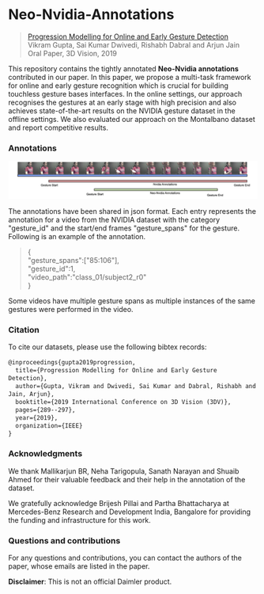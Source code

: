 # Neo-Nvidia-Annotations
 
> [Progression Modelling for Online and Early Gesture Detection](https://arxiv.org/abs/1909.06672)  
> Vikram Gupta, Sai Kumar Dwivedi, Rishabh Dabral and Arjun Jain   
> Oral Paper, 3D Vision, 2019

This repository contains the tightly annotated **Neo-Nvidia annotations** contributed in our paper. In this paper, we propose a multi-task framework for online and early gesture recognition which is crucial for building touchless gesture bases interfaces. In the online settings, our approach recognises the gestures at an early stage with high precision and also achieves state-of-the-art results on the NVIDIA gesture dataset in the offline settings. We also evaluated our approach on the Montalbano dataset and report competitive results.

### Annotations

![Neo-Nvidia Annotation for "Swipe-Up" Gesture](NeoAnnotation-SwipePalmUp.jpg)

The annotations have been shared in json format. Each entry represents the annotation for a video from the NVIDIA dataset with the category "gesture_id" and the start/end frames "gesture_spans" for the gesture. Following is an example of the annotation.

> {  
> "gesture_spans":["85:106"],   
> "gesture_id":1,  
> "video_path":"class_01/subject2_r0"  
> }

Some videos have multiple gesture spans as multiple instances of the same gestures were performed in the video. 

### Citation

To cite our datasets, please use the following bibtex records:

```
@inproceedings{gupta2019progression,
  title={Progression Modelling for Online and Early Gesture Detection},
  author={Gupta, Vikram and Dwivedi, Sai Kumar and Dabral, Rishabh and Jain, Arjun},
  booktitle={2019 International Conference on 3D Vision (3DV)},
  pages={289--297},
  year={2019},
  organization={IEEE}
}
```

### Acknowledgments
 
We thank Mallikarjun BR, Neha Tarigopula, Sanath Narayan and Shuaib Ahmed for their valuable feedback and their help in the annotation of the dataset. 

We gratefully acknowledge Brijesh Pillai and Partha Bhattacharya at Mercedes-Benz Research and Development India, Bangalore for providing the funding and infrastructure for this work.
  
### Questions and contributions
 
For any questions and contributions, you can contact the authors of the paper, whose
emails are listed in the paper.

**Disclaimer**: This is not an official Daimler product.
